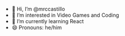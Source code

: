 - 👋 Hi, I’m @mrccastillo
- 👀 I’m interested in Video Games and Coding
- 🌱 I’m currently learning React
- 😄 Pronouns: he/him
